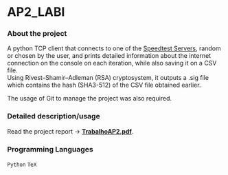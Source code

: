 # AP2_LABI

### About the project
A python TCP client that connects to one of the [Speedtest Servers](codigo/servers.json), random or chosen by the user, and prints detailed information about the internet connection on the console on each iteration, while also saving it on a CSV file.<br>
Using Rivest–Shamir–Adleman (RSA) cryptosystem, it outputs a .sig file which contains the hash (SHA3-512) of the CSV file obtained earlier. 

The usage of Git to manage the project was also required.

### Detailed description/usage
Read the project report -> [**TrabalhoAP2.pdf**](relatorio).

### Programming Languages
`Python` `TeX`
